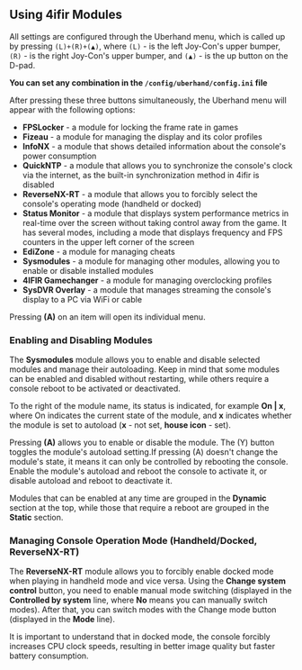 ##  Using 4ifir Modules

All settings are configured through the Uberhand menu, which is called up by pressing `(L)+(R)+(▲)`, where `(L)` - is the left Joy-Con's upper bumper, `(R)` -  is the right Joy-Con's upper bumper, and `(▲)` - is the up button on the D-pad.

**You can set any combination in the `/config/uberhand/config.ini` file**

After pressing these three buttons simultaneously, the Uberhand menu will appear with the following options: 

* **FPSLocker** - a module for locking the frame rate in games
* **Fizeau** - a module for managing the display and its color profiles
* **InfoNX** - a module that shows detailed information about the console's power consumption
* **QuickNTP** - a module that allows you to synchronize the console's clock via the internet, as the built-in synchronization method in 4ifir is disabled 
* **ReverseNX-RT** - a module that allows you to forcibly select the console's operating mode (handheld or docked)
* **Status Monitor** - a module that displays system performance metrics in real-time over the screen without taking control away from the game. It has several modes, including a mode that displays frequency and FPS counters in the upper left corner of the screen
* **EdiZone** - a module for managing cheats 
* **Sysmodules** - a module for managing other modules, allowing you to enable or disable installed modules
* **4IFIR Gamechanger** - a module for managing overclocking profiles
* **SysDVR Overlay** - a module that manages streaming the console's display to a PC via WiFi or cable 

Pressing **(A)** on an item will open its individual menu.

### Enabling and Disabling Modules 

The **Sysmodules** module allows you to enable and disable selected modules and manage their autoloading. Keep in mind that some modules can be enabled and disabled without restarting, while others require a console reboot to be activated or deactivated. 

To the right of the module name, its status is indicated, for example **On | х**, where On indicates the current state of the module, and **х** indicates whether the module is set to autoload (**х** - not set, **house icon** - set). 

Pressing **(A)** allows you to enable or disable the module. The (Y) button toggles the module's autoload setting.If pressing (A) doesn't change the module's state, it means it can only be controlled by rebooting the console. Enable the module's autoload and reboot the console to activate it, or disable autoload and reboot to deactivate it. 

Modules that can be enabled at any time are grouped in the **Dynamic** section at the top, while those that require a reboot are grouped in the **Static** section.

### Managing Console Operation Mode (Handheld/Docked, ReverseNX-RT)

The **ReverseNX-RT** module allows you to forcibly enable docked mode when playing in handheld mode and vice versa. Using the **Change system control** button, you need to enable manual mode switching (displayed in the **Controlled by system** line, where **No** means you can manually switch modes).  After that, you can switch modes with the Change mode button (displayed in the **Mode** line).

It is important to understand that in docked mode, the console forcibly increases CPU clock speeds, resulting in better image quality but faster battery consumption.
